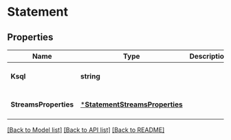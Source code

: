 # Statement

## Properties
Name | Type | Description | Notes
------------ | ------------- | ------------- | -------------
**Ksql** | **string** |  | [optional] [default to null]
**StreamsProperties** | [***StatementStreamsProperties**](Statement_streamsProperties.md) |  | [optional] [default to null]

[[Back to Model list]](../README.md#documentation-for-models) [[Back to API list]](../README.md#documentation-for-api-endpoints) [[Back to README]](../README.md)

